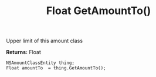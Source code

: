 ﻿---
uid: crmscript_ref_NSAmountClassEntity_GetAmountTo
title: Float GetAmountTo()
intellisense: NSAmountClassEntity.GetAmountTo
keywords: NSAmountClassEntity, GetAmountTo
so.topic: reference
---

Upper limit of this amount class

**Returns:** Float


```crmscript
NSAmountClassEntity thing;
Float amountTo  = thing.GetAmountTo();
```


